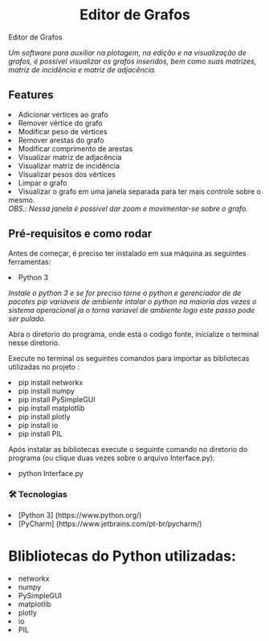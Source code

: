 <h1 align="center">Editor de Grafos</h1>
Editor de Grafos

<i>Um software para auxiliar na plotagem, na edição e na visualização de grafos, 
é possivel visualizar os grafos inseridos, bem como suas matrizes, matriz de 
incidência e matriz de adjacência.</i>


<h2>Features</h2>

<li> Adicionar vértices ao grafo</li>
<li> Remover vértice do grafo </li>
<li> Modificar peso de vértices</li>
<li> Remover arestas do grafo</li>
<li> Modificar comprimento de arestas</li>
<li> Visualizar matriz de adjacência</li>
<li> Visualizar matriz de incidência</li>
<li> Visualizar pesos dos vértices</li>
<li> Limpar o grafo</li>
<li> Visualizar o grafo em uma janela separada para ter mais controle sobre o mesmo. </li>
<i>OBS.: Nessa janela é possivel dar zoom e movimentar-se sobre o grafo.</i>






<h2>Pré-requisitos e como rodar</h2>

<p> Antes de começar, é preciso ter instalado em sua máquina as seguintes ferramentas:</p>

<li>Python 3</li>

<i> Instale o python 3 e se for preciso torne o python e gerenciador de de pacotes pip variaveis de ambiente</i>
<i> intalar o python na maioria das vezes o sistema operacional ja o torna variavel de ambiente logo este passo pode ser pulado.</i>


<p> Abra o diretorio do programa, onde está o codigo fonte, inicialize o terminal nesse diretorio.</p>


<p>Execute no terminal os seguintes comandos para importar as bibliotecas utilizadas no projeto :</p>
<li>pip install networkx</li>
<li>pip install numpy</li>
<li>pip install PySimpleGUI</li>
<li>pip install matplotlib</li>
<li>pip install plotly</li>
<li>pip install io</li>
<li>pip install PIL</li>
 <p></p>

<p> Após instalar as bibliotecas execute o seguinte comando no diretorio do programa (ou clique duas vezes sobre o arquivo Interface.py):</p>
<li> python Interface.py</li>






### 🛠 Tecnologias

<li>[Python 3] (https://www.python.org/)</li>
<li>[PyCharm] (https://www.jetbrains.com/pt-br/pycharm/)</li>

# Blibliotecas do Python utilizadas:

<li> networkx </li>
<li> numpy </li>
<li> PySimpleGUI</li>
<li> matplotlib</li>
<li> plotly</li>
<li> io </li> 
<li> PIL </li>
